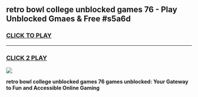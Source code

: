 
## retro bowl college unblocked games 76 - Play Unblocked Gmaes & Free #s5a6d
<h3>
<a href="https://news.freeplayer.one?title=retro_bowl_college_unblocked_games_76&ref=03M">CLICK TO PLAY</a></h3>
<hr>

<h3>
<a href="https://news.freeplayer.one?title=retro_bowl_college_unblocked_games_76&ref=03M">CLICK 2 PLAY</a>
  
</h3>

<a href="https://news.freeplayer.one?title=retro_bowl_college_unblocked_games_76&ref=03M"><img src="https://clearcache.store/games.png"></a>


**retro bowl college unblocked games 76 games unblocked: Your Gateway to Fun and Accessible Online Gaming**

